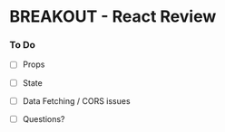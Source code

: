 # BREAKOUT - React Review

### To Do
- [ ] Props
- [ ] State
- [ ] Data Fetching / CORS issues
- [ ] Questions?
















